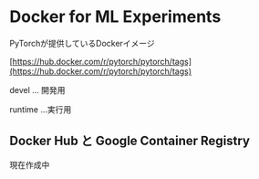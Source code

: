 # Docker for ML Experiments

PyTorchが提供しているDockerイメージ

[https://hub.docker.com/r/pytorch/pytorch/tags](https://hub.docker.com/r/pytorch/pytorch/tags)

devel ... 開発用

runtime ...実行用

## Docker Hub と Google Container Registry

現在作成中

